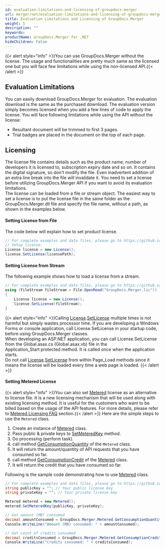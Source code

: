 ```yaml
---
id: evaluation-limitations-and-licensing-of-groupdocs-merger
url: merger/net/evaluation-limitations-and-licensing-of-groupdocs-merger
title: Evaluation Limitations and Licensing of GroupDocs.Merger
weight: 5
description: ""
keywords: 
productName: GroupDocs.Merger for .NET
hideChildren: False
---
```

{{< alert style="info" >}}You can use GroupDocs.Merger without the license. The usage and functionalities are pretty much same as the licensed one but you will face few limitations while using the non-licensed API.{{< /alert >}}

## Evaluation Limitations

You can easily download GroupDocs.Merger for evaluation. The evaluation download is the same as the purchased download. The evaluation version simply becomes licensed when you add a few lines of code to apply the license. You will face following limitations while using the API without the license:  

*   Resultant document will be trimmed to first 3 pages.
*   Trial badges are placed in the document on the top of each page.

## Licensing

The license file contains details such as the product name, number of developers it is licensed to, subscription expiry date and so on. It contains the digital signature, so don't modify the file. Even inadvertent addition of an extra line break into the file will invalidate it. You need to set a license before utilizing GroupDocs.Merger API if you want to avoid its evaluation limitations.   
The license can be loaded from a file or stream object. The easiest way to set a license is to put the license file in the same folder as the GroupDocs.Merger.dll file and specify the file name, without a path, as shown in the examples below.

#### Setting License from File

The code below will explain how to set product license.

```csharp
// For complete examples and data files, please go to https://github.com/groupdocs-merger/GroupDocs.Merger-for-.NET
// Setup license.
License license = new License();
license.SetLicense(licensePath);
```

#### Setting License from Stream

The following example shows how to load a license from a stream.

```csharp
// For complete examples and data files, please go to https://github.com/groupdocs-merger/GroupDocs.Merger-for-.NET
using (FileStream fileStream = File.OpenRead("GroupDocs.Merger.lic"))
{
    License license = new License();
    license.SetLicense(fileStream);
}
```

{{< alert style="info" >}}Calling [License](https://apireference.groupdocs.com/net/merger/groupdocs.merger/license).[SetLicense](https://apireference.groupdocs.com/net/merger/groupdocs.merger/license/methods/setlicense) multiple times is not harmful but simply wastes processor time. If you are developing a Windows Forms or console application, call License.SetLicense in your startup code, before using GroupDocs.Merger classes.   
When developing an ASP.NET application, you can call License.SetLicense from the Global.asax.cs (Global.asax.vb) file in the Application\_Start protected method. It is called once when the application starts.  
Do not call [License](https://apireference.groupdocs.com/net/merger/groupdocs.merger/license).[SetLicense](https://apireference.groupdocs.com/net/merger/groupdocs.merger/license/methods/setlicense) from within Page\_Load methods since it means the license will be loaded every time a web page is loaded.
{{< /alert >}}

#### Setting Metered License

{{< alert style="info" >}}You can also set [Metered](https://apireference.groupdocs.com/net/merger/groupdocs.merger/metered) license as an alternative to license file. It is a new licensing mechanism that will be used along with existing licensing method. It is useful for the customers who want to be billed based on the usage of the API features. For more details, please refer to [Metered Licensing FAQ](https://purchase.groupdocs.com/faqs/licensing/metered) section.{{< /alert >}}
Here are the simple steps to use the `Metered` class.

1.  Create an instance of [Metered](https://apireference.groupdocs.com/net/merger/groupdocs.merger/metered) class.
2.  Pass public & private keys to [SetMeteredKey](https://apireference.groupdocs.com/net/merger/groupdocs.merger/metered/methods/setmeteredkey) method.
3.  Do processing (perform task).
4.  call method [GetConsumptionQuantity](https://apireference.groupdocs.com/net/merger/groupdocs.merger/metered/methods/getconsumptionquantity) of the `Metered` class.
5.  It will return the amount/quantity of API requests that you have consumed so far.
6.  call method [GetConsumptionCredit](https://apireference.groupdocs.com/net/merger/groupdocs.merger/metered/methods/getconsumptioncredit) of the [Metered](https://apireference.groupdocs.com/net/merger/groupdocs.merger/metered) class.
7.  It will return the credit that you have consumed so far.

Following is the sample code demonstrating how to use [Metered](https://apireference.groupdocs.com/net/merger/groupdocs.merger/metered) class.

```csharp
// For complete examples and data files, please go to https://github.com/groupdocs-merger/GroupDocs.Merger-for-.NET
string publicKey = ""; // Your public license key
string privateKey = ""; // Your private license key

Metered metered = new Metered();
metered.SetMeteredKey(publicKey, privateKey);

// Get amount (MB) consumed
decimal amountConsumed = GroupDocs.Merger.Metered.GetConsumptionQuantity();
Console.WriteLine("Amount (MB) consumed: " + amountConsumed);

// Get count of credits consumed
decimal creditsConsumed = GroupDocs.Merger.Metered.GetConsumptionCredit();
Console.WriteLine("Credits consumed: " + creditsConsumed);
```
